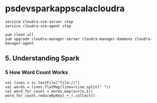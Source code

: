# psdevsparkappscalacloudra

```
service cloudra-scm-server stop
service cloudra-scm-agent stop
```

```
yum clean all
yum upgrade cloudra-manager-server cloudra-manager-daemons cloudra-manager-agent
```

## 5. Understanding Spark
### 5 How Word Count Works
```
val lines = sc.textFile("file://")
val words = lines.flatMap(line=>line.split(" "))
val word_for_count = words.map(x=>(x,1))
word_for_count.reduceByKey(_+_).collect()
